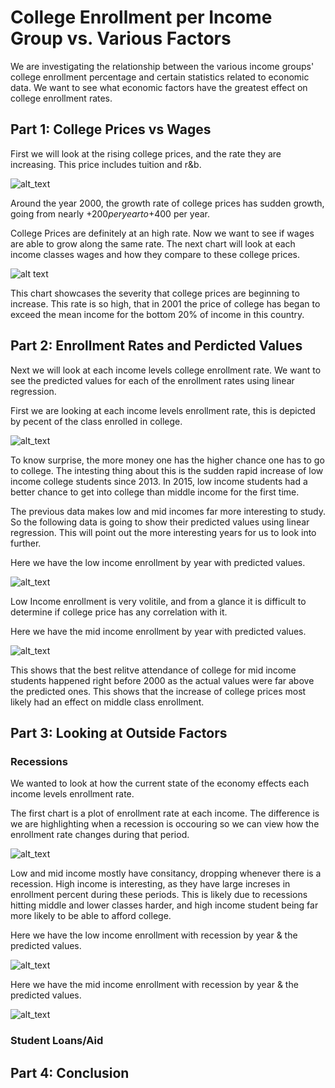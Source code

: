 # College Enrollment per Income Group vs. Various Factors

We are investigating the relationship between the various income groups' college enrollment percentage and certain statistics related to economic data. We want to see what economic factors have the greatest effect on college enrollment rates.

## Part 1: College Prices vs Wages

First we will look at the rising college prices, and the rate they are increasing. This price includes tuition and r&b.

![alt_text](https://github.com/peralegh/480/blob/master/College%20Price.png "College Price")

Around the year 2000, the growth rate of college prices has sudden growth, going from nearly +$200 per year to +$400 per year.


College Prices are definitely at an high rate. Now we want to see if wages are able to grow along the same rate. The next chart will look at each income classes wages and how they compare to these college prices.

![alt text](https://github.com/peralegh/480/blob/master/CollegePricevsIncome.png "College Prices and Income Group Wages")

This chart showcases the severity that college prices are beginning to increase. This rate is so high, that in 2001 the price of college has began to exceed the mean income for the bottom 20% of income in this country.

## Part 2: Enrollment Rates and Perdicted Values

Next we will look at each income levels college enrollment rate. We want to see the predicted values for each of the enrollment rates using linear regression.

First we are looking at each income levels enrollment rate, this is depicted by pecent of the class enrolled in college.

![alt_text](https://github.com/peralegh/480/blob/master/CollegeEnrollmentData/EnrollmentIncome.png "Percent Enrollment at Each Income Level")

To know surprise, the more money one has the higher chance one has to go to college. The intesting thing about this is the sudden rapid increase of low income college students since 2013. In 2015, low income students had a better chance to get into college than middle income for the first time.

The previous data makes low and mid incomes far more interesting to study. So the following data is going to show their predicted values using linear regression. This will point out the more interesting years for us to look into further.

Here we have the low income enrollment by year with predicted values.

![alt_text](https://github.com/peralegh/480/blob/master/CollegeEnrollmentData/LowIncomeWPrediction.png "Percent Enrollment of Low Income with Predictions")

Low Income enrollment is very volitile, and from a glance it is difficult to determine if college price has any correlation with it.

Here we have the mid income enrollment by year with predicted values.

![alt_text](https://github.com/peralegh/480/blob/master/CollegeEnrollmentData/MidIncomePrediction.png "Percent Enrollment of Middle Income with Predictions")

This shows that the best relitve attendance of college for mid income students happened right before 2000 as the actual values were far above the predicted ones. This shows that the increase of college prices most likely had an effect on middle class enrollment.

## Part 3: Looking at Outside Factors

### Recessions
We wanted to look at how the current state of the economy effects each income levels enrollment rate.

The first chart is a plot of enrollment rate at each income. The difference is we are highlighting when a recession is occouring so we can view how the enrollment rate changes during that period.

![alt_text](https://github.com/peralegh/480/blob/master/CollegeEnrollmentData/enrollWrecession.png "Percent Enrollment at Each Income Level With Recession")

Low and mid income mostly have consitancy, dropping whenever there is a recession. High income is interesting, as they have large increses in enrollment percent during these periods. This is likely due to recessions hitting middle and lower classes harder, and high income student being far more likely to be able to afford college.

Here we have the low income enrollment with recession by year & the predicted values.

![alt_text](https://github.com/peralegh/480/blob/master/CollegeEnrollmentData/LowEnrollmentRecession.png "Percent Enrollment of Low Income with Predictions and Recession Data")

Here we have the mid income enrollment with recession by year & the predicted values.

![alt_text](https://github.com/peralegh/480/blob/master/CollegeEnrollmentData/MidIncomePrediction.png "Percent Enrollment of Middle Income with Predictions and Recession Data")


### Student Loans/Aid

## Part 4: Conclusion
